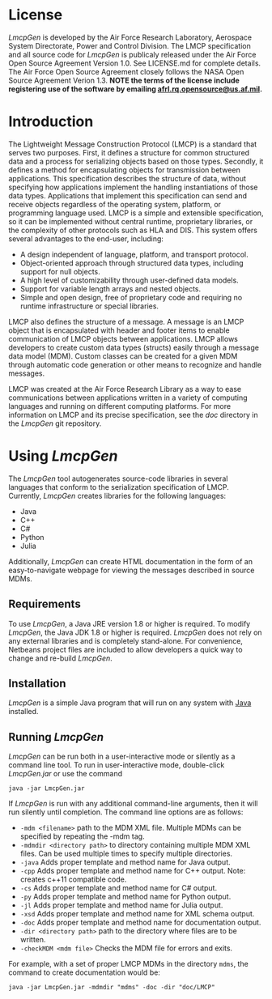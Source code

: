 # License

*LmcpGen* is developed by the Air Force Research Laboratory, Aerospace System Directorate, Power and Control Division. 
The LMCP specification and all source code for *LmcpGen* is publicaly released under the Air Force Open Source Agreement
Version 1.0. See LICENSE.md for complete details. The Air Force Open Source Agreement closely follows the NASA Open Source
Agreement Verion 1.3. **NOTE the terms of the license include registering use of the software by emailing <a href="mailto:afrl.rq.opensource@us.af.mil?subject=LmcpGen Registration&body=Please register me for use of LmcpGen. Name: ____________">afrl.rq.opensource@us.af.mil</a>.**

# Introduction

The Lightweight Message Construction Protocol (LMCP) is a standard that serves two purposes. First, it
defines a structure for common structured data and a process for serializing objects based on those
types. Secondly, it defines a method for encapsulating objects for transmission between applications.
This specification describes the structure of data, without specifying how applications implement the
handling instantiations of those data types. Applications that implement this specification can send
and receive objects regardless of the operating system, platform, or programming language used. LMCP
is a simple and extensible specification, so it can be implemented without central runtime, proprietary
libraries, or the complexity of other protocols such as HLA and DIS. This system offers several
advantages to the end-user, including:

- A design independent of language, platform, and transport protocol.
- Object-oriented approach through structured data types, including support for null objects.
- A high level of customizability through user-defined data models.
- Support for variable length arrays and nested objects.
- Simple and open design, free of proprietary code and requiring no runtime infrastructure or special libraries.

LMCP also defines the structure of a message. A message is an LMCP object that is encapsulated with header
and footer items to enable communication of LMCP objects between applications. LMCP allows developers to
create custom data types (structs) easily through a message data model (MDM). Custom classes can be created
for a given MDM through automatic code generation or other means to recognize and handle messages.

LMCP was created at the Air Force Research Library as a way to ease communications between applications written
in a variety of computing languages and running on different computing platforms. For more information on
LMCP and its precise specification, see the *doc* directory in the *LmcpGen* git repository.

# Using *LmcpGen*

The *LmcpGen* tool autogenerates source-code libraries in several languages that conform to the serialization
specification of LMCP. Currently, *LmcpGen* creates libraries for the following languages:

- Java
- C++
- C#
- Python
- Julia

Additionally, *LmcpGen* can create HTML documentation in the form of an easy-to-navigate webpage for viewing the
messages described in source MDMs.

## Requirements

To use *LmcpGen*, a Java JRE version 1.8 or higher is required. To modify *LmcpGen*, the Java JDK 1.8 or higher
is required. *LmcpGen* does not rely on any external libraries and is completely stand-alone. For convenience,
Netbeans project files are included to allow developers a quick way to change and re-build *LmcpGen*.

## Installation

*LmcpGen* is a simple Java program that will run on any system with [Java][java download] installed.

[java download]: https://java.com/en/download/

## Running *LmcpGen*

*LmcpGen* can be run both in a user-interactive mode or silently as a command line tool. To run in user-interactive
mode, double-click *LmcpGen.jar* or use the command

``` java -jar LmcpGen.jar ```

If *LmcpGen* is run with any additional command-line arguments, then it will run silently until completion. The
command line options are as follows:
 - `-mdm <filename>` path to the MDM XML file.  Multiple MDMs can be specified by repeating the -mdm tag.
 - `-mdmdir <directory path>` to directory containing multiple MDM XML files. Can be used multiple times to specify multiple directories.
 - `-java` Adds proper template and method name for Java output.
 - `-cpp` Adds proper template and method name for C++ output. Note: creates c++11 compatible code.
 - `-cs` Adds proper template and method name for C# output.
 - `-py` Adds proper template and method name for Python output.
 - `-jl` Adds proper template and method name for Julia output. 
 - `-xsd` Adds proper template and method name for XML schema output.
 - `-doc` Adds proper template and method name for documentation output.
 - `-dir <directory path>` path to the directory where files are to be written.
 - `-checkMDM <mdm file>` Checks the MDM file for errors and exits.

For example, with a set of proper LMCP MDMs in the directory `mdms`, the command to create documentation would be:

``` java -jar LmcpGen.jar -mdmdir "mdms" -doc -dir "doc/LMCP" ```
